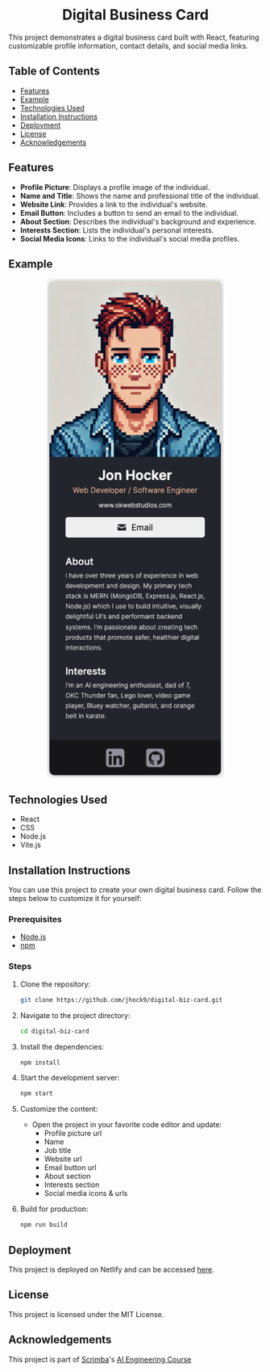 <h1 align="center">Digital Business Card</h1>

This project demonstrates a digital business card built with React, featuring customizable profile information, contact details, and social media links. 

## Table of Contents
  - [Features](#features)
  - [Example](#example)
  - [Technologies Used](#technologies-used)
  - [Installation Instructions](#installation-instructions)
  - [Deployment](#deployment)
  - [License](#license)
  - [Acknowledgements](#acknowledgements)

## Features
- **Profile Picture**: Displays a profile image of the individual.
- **Name and Title**: Shows the name and professional title of the individual.
- **Website Link**: Provides a link to the individual's website.
- **Email Button**: Includes a button to send an email to the individual.
- **About Section**: Describes the individual's background and experience.
- **Interests Section**: Lists the individual's personal interests.
- **Social Media Icons**: Links to the individual's social media profiles.

## Example
<p align="center">
  <p align="center">
    <a href="https://digital-biz-card.netlify.app" target="_blank" rel="noopener noreferrer">
      <img src="examples/jon-hocker.png" width="350">
    </a>
  </p>

## Technologies Used
- React
- CSS
- Node.js
- Vite.js

## Installation Instructions
You can use this project to create your own digital business card. Follow the steps below to customize it for yourself:

### Prerequisites
- [Node.js](https://nodejs.org/en/)
- [npm](https://www.npmjs.com/)

### Steps
1. Clone the repository:
   ```sh
   git clone https://github.com/jhock9/digital-biz-card.git
   ```

2. Navigate to the project directory:
   ```sh
   cd digital-biz-card
   ```

3. Install the dependencies:
   ```sh
   npm install
   ```

4. Start the development server:
   ```sh
   npm start
   ```

5. Customize the content:
   - Open the project in your favorite code editor and update:
     - Profile picture url
     - Name
     - Job title
     - Website url
     - Email button url
     - About section
     - Interests section
     - Social media icons & urls

6. Build for production:
   ```sh
   npm run build
   ```

## Deployment
This project is deployed on Netlify and can be accessed [here](https://digital-biz-card.netlify.app).

## License
This project is licensed under the MIT License.

## Acknowledgements
This project is part of [Scrimba](https://v2.scrimba.com/)'s [AI Engineering Course](https://v2.scrimba.com/the-ai-engineer-path-c02v)